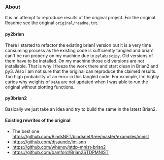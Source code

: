 ### About
It is an attempt to reproduce results of the original project. For the original Readme see the original
`original/readme.txt`.

#### py2brian
There I started to refactor the existing brian1 version but it is a very time consuming process as the existing code is
sufficiently tangled and brian1 can't be run properly on my machine due to `pylab/scipy`. Old versions of them have to
be installed. On my machine those old versions are not installable. That is why I freeze the work there and start clean
in Brian2 and py3.
Also I am not sure that the original can reproduce the claimed results. Too high probability of an error in this tangled
code. For example, I'm highly curios why weights of `XeAe` are not updated when I was able to run the original without
plotting functions.

#### py3brian2
Basically we just take an idea and try to build the same in the latest Brian2.

#### Existing rewrites of the original
- The best one https://github.com/BindsNET/bindsnet/tree/master/examples/mnist
- https://github.com/djsaunde/lm-snn
- https://github.com/whenov/stdp-mnist-brian2
- https://github.com/bamford/Brian2STDPMNIST